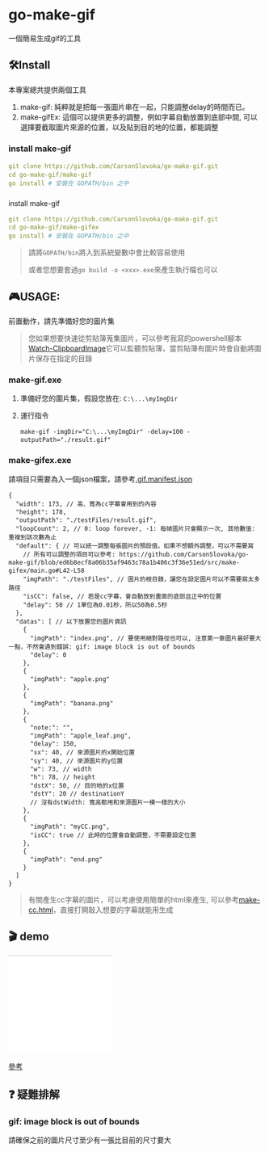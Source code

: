 # go-make-gif

一個簡易生成gif的工具

## 🛠️Install

本專案總共提供兩個工具

1. make-gif: 純粹就是把每一張圖片串在一起，只能調整delay的時間而已。
2. make-gifEx: 這個可以提供更多的調整，例如字幕自動放置到底部中間, 可以選擇要截取圖片來源的位置，以及貼到目的地的位置，都能調整

### install make-gif
```yaml
git clone https://github.com/CarsonSlovoka/go-make-gif.git
cd go-make-gif/make-gif
go install # 安裝在 GOPATH/bin 之中
```

###
install make-gif
```yaml
git clone https://github.com/CarsonSlovoka/go-make-gif.git
cd go-make-gif/make-gifex
go install # 安裝在 GOPATH/bin 之中
```

> 請將`GOPATH/bin`將入到系統變數中會比較容易使用
>
> 或者您想要套過`go build -o <xxx>.exe`來產生執行檔也可以

## 🎮USAGE:

前置動作，請先準備好您的圖片集

> 您如果想要快速從剪貼簿蒐集圖片，可以參考我寫的powershell腳本[Watch-ClipboardImage](https://github.com/CarsonSlovoka/powershell/blob/4d30d3137f50e01967ac3d235ded48c8a10a2e0b/src/keyboard/clipboard.psm1#L335-L486)它可以監聽剪貼簿，當剪貼簿有圖片時會自動將圖片保存在指定的目錄

### make-gif.exe

1. 準備好您的圖片集，假設您放在: `C:\...\myImgDir`
2. 運行指令

    ```
    make-gif -imgDir="C:\...\myImgDir" -delay=100 -outputPath="./result.gif"
    ```

### make-gifex.exe

請項目只需要為入一個json檔案，請參考[.gif.manifest.json](src/make-gifex/.gif.manifest.json)

```json5
{
  "width": 173, // 高、寬為cc字幕會用到的內容
  "height": 178,
  "outputPath": "./testFiles/result.gif",
  "loopCount": 2, // 0: loop forever, -1: 每幀圖片只會顯示一次, 其他數值: 重複到該次數為止
  "default": { // 可以統一調整每張圖片的預設值，如果不想額外調整，可以不需要寫
    // 所有可以調整的項目可以參考: https://github.com/CarsonSlovoka/go-make-gif/blob/ed6b8ecf8a06b35af9463c78a1b406c3f36e51ed/src/make-gifex/main.go#L42-L58
    "imgPath": "./testFiles", // 圖片的根目錄，讓您在設定圖片可以不需要寫太多路徑
    "isCC": false, // 若是cc字幕，會自動放到畫面的底部且正中的位置
    "delay": 50 // 1單位為0.01秒，所以50為0.5秒
  },
  "datas": [ // 以下放置您的圖片資訊
    {
      "imgPath": "index.png", // 要使用絕對路徑也可以, 注意第一章圖片最好要大一點，不然會遇到錯誤: gif: image block is out of bounds
      "delay": 0
    },
    {
      "imgPath": "apple.png"
    },
    {
      "imgPath": "banana.png"
    },
    {
      "note:": "",
      "imgPath": "apple_leaf.png",
      "delay": 150,
      "sx": 40, // 來源圖片的x開始位置
      "sy": 40, // 來源圖片的y位置
      "w": 73, // width
      "h": 78, // height
      "dstX": 50, // 目的地的x位置
      "dstY": 20 // destinationY
      // 沒有dstWidth: 寬高都用和來源圖片一模一樣的大小
    },
    {
      "imgPath": "myCC.png",
      "isCC": true // 此時的位置會自動調整，不需要設定位置
    },
    {
      "imgPath": "end.png"
    }
  ]
}
```

> 有關產生cc字幕的圖片，可以考慮使用簡單的html來產生, 可以參考[make-cc.html](tool/make-cc.html)，直接打開敲入想要的字幕就能用生成


## 🎬 demo

<img src="demo/v0.1.0/v0.1.0.gif">

[參考](demo/v0.1.0/README.md)

## ❓ 疑難排解

### gif: image block is out of bounds

請確保之前的圖片尺寸至少有一張比目前的尺寸要大
